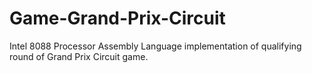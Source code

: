 # Game-Grand-Prix-Circuit
Intel 8088 Processor Assembly Language implementation of qualifying round of Grand Prix Circuit game.
